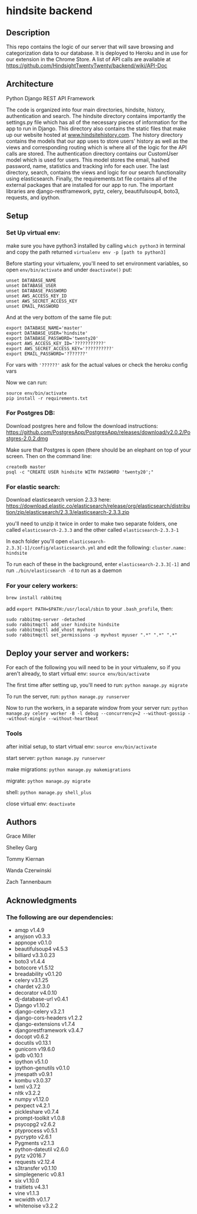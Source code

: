 # hindsite backend

## Description

This repo contains the logic of our server that will save browsing and categorization data to our database. It is deployed to Heroku and in use for our extension in the Chrome Store. A list of API calls are available at https://github.com/HindsightTwentyTwenty/backend/wiki/API-Doc

## Architecture

Python Django REST API Framework

The code is organized into four main directories, hindsite, history, authentication and search. The hindsite directory contains
importantly the settings.py file which has all of the necessary pieces of information for the app to run in Django. This directory
also contains the static files that make up our website hosted at www.hindsitehistory.com. The history directory contains the 
models that our app uses to store users' history as well as the views and corresponding routing which is where all of the logic for
the API calls are stored. The authentication directory contains our CustomUser model which is used for users. This model stores the
email, hashed password, name, statistics and tracking info for each user. The last directory, search, contains the views and logic 
for our search functionality using elasticsearch. Finally, the requirements.txt file contains all of the external packages that are
installed for our app to run. The important libraries are django-restframework, pytz, celery, beautifulsoup4, boto3, requests, and 
ipython.

## Setup


### Set Up virtual env: 
make sure you have python3 installed by calling `which python3` in terminal and copy the path returned
`virtualenv env -p [path to python3]`

Before starting your virtualenv, you'll need to set environment variables, so open `env/bin/activate` and under `deactivate()` put:
```
unset DATABASE_NAME
unset DATABASE_USER
unset DATABASE_PASSWORD
unset AWS_ACCESS_KEY_ID
unset AWS_SECRET_ACCESS_KEY
unset EMAIL_PASSWORD
```

And at the very bottom of the same file put:
```
export DATABASE_NAME='master'
export DATABASE_USER='hindsite'
export DATABASE_PASSWORD='twenty20'
export AWS_ACCESS_KEY_ID='???????????'
export AWS_SECRET_ACCESS_KEY='??????????'
export EMAIL_PASSWORD='???????'
```

For vars with `'??????'` ask for the actual values or check the heroku config vars


Now we can run:

```
source env/bin/activate
pip install -r requirements.txt
```

### For Postgres DB:

Download postgres here and follow the download instructions: https://github.com/PostgresApp/PostgresApp/releases/download/v2.0.2/Postgres-2.0.2.dmg

Make sure that Postgres is open (there should be an elephant on top of your screen. Then on the command line:
```
createdb master
psql -c "CREATE USER hindsite WITH PASSWORD 'twenty20';"
```

### For elastic search:
Download elasticsearch version 2.3.3 here: https://download.elastic.co/elasticsearch/release/org/elasticsearch/distribution/zip/elasticsearch/2.3.3/elasticsearch-2.3.3.zip

you'll need to unzip it twice in order to make two separate folders, one called `elasticsearch-2.3.3` and the other called `elasticsearch-2.3.3-1`

In each folder you'll open `elasticsearch-2.3.3[-1]/config/elasticsearch.yml` and edit the following:
`cluster.name: hindsite`

To run each of these in the background, enter `elasticsearch-2.3.3[-1]` and run `./bin/elasticsearch -d` to run as a daemon


### For your celery workers:
```
brew install rabbitmq
```
add `export PATH=$PATH:/usr/local/sbin` to your `.bash_profile`, then:

```
sudo rabbitmq-server -detached
sudo rabbitmqctl add_user hindsite hindsite
sudo rabbitmqctl add_vhost myvhost
sudo rabbitmqctl set_permissions -p myvhost myuser ".*" ".*" ".*"
```

## Deploy your server and workers:
For each of the following you will need to be in your virtualenv, so if you aren't already, to start virtual env: 
`source env/bin/activate`

The first time after setting up, you'll need to run:
`python manage.py migrate`

To run the server, run:
`python manage.py runserver`

Now to run the workers, in a separate window from your server run:
`python manage.py celery worker -B -l debug --concurrency=2 --without-gossip --without-mingle --without-heartbeat`


### Tools

after initial setup, to start virtual env: `source env/bin/activate`

start server: `python manage.py runserver`

make migrations: `python manage.py makemigrations`

migrate: `python manage.py migrate`

shell: `python manage.py shell_plus`

close virtual env: `deactivate`

## Authors

Grace Miller

Shelley Garg

Tommy Kiernan

Wanda Czerwinski

Zach Tannenbaum

## Acknowledgments

### The following are our dependencies:
 - amqp v1.4.9
 - anyjson v0.3.3
 - appnope v0.1.0
 - beautifulsoup4 v4.5.3
 - billiard v3.3.0.23
 - boto3 v1.4.4
 - botocore v1.5.12
 - breadability v0.1.20
 - celery v3.1.25
 - chardet v2.3.0
 - decorator v4.0.10
 - dj-database-url v0.4.1
 - Django v1.10.2
 - django-celery v3.2.1
 - django-cors-headers v1.2.2
 - django-extensions v1.7.4
 - djangorestframework v3.4.7
 - docopt v0.6.2
 - docutils v0.13.1
 - gunicorn v19.6.0
 - ipdb v0.10.1
 - ipython v5.1.0
 - ipython-genutils v0.1.0
 - jmespath v0.9.1
 - kombu v3.0.37
 - lxml v3.7.2
 - nltk v3.2.2
 - numpy v1.12.0
 - pexpect v4.2.1
 - pickleshare v0.7.4
 - prompt-toolkit v1.0.8
 - psycopg2 v2.6.2
 - ptyprocess v0.5.1
 - pycrypto v2.6.1
 - Pygments v2.1.3
 - python-dateutil v2.6.0
 - pytz v2016.7
 - requests v2.12.4
 - s3transfer v0.1.10
 - simplegeneric v0.8.1
 - six v1.10.0
 - traitlets v4.3.1
 - vine v1.1.3
 - wcwidth v0.1.7
 - whitenoise v3.2.2

